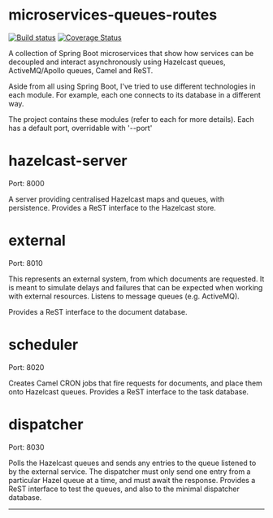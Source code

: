
# microservices-queues-routes

[![Build status](https://travis-ci.org/johnnybionic/microservices-queues-routes.svg?branch=master)](https://travis-ci.org/johnnybionic/microservices-queues-routes)
[![Coverage Status](https://coveralls.io/repos/github/johnnybionic/microservices-queues-routes/badge.svg?branch=master)](https://coveralls.io/github/johnnybionic/microservices-queues-routes?branch=master)

A collection of Spring Boot microservices that show how services can be decoupled and interact 
asynchronously using Hazelcast queues, ActiveMQ/Apollo queues, Camel and ReST.

Aside from all using Spring Boot, I've tried to use different technologies in each module. For example, each one
connects to its database in a different way.   

The project contains these modules (refer to each for more details). Each has a default port, overridable with '--port'

# hazelcast-server

Port: 8000

A server providing centralised Hazelcast maps and queues, with persistence.
Provides a ReST interface to the Hazelcast store. 

# external

Port: 8010

This represents an external system, from which documents are requested. It is meant to simulate
delays and failures that can be expected when working with external resources. Listens to message queues 
(e.g. ActiveMQ).
   
Provides a ReST interface to the document database.

# scheduler 

Port: 8020

Creates Camel CRON jobs that fire requests for documents, and place them onto Hazelcast queues.
Provides a ReST interface to the task database.

# dispatcher

Port: 8030

Polls the Hazelcast queues and sends any entries to the queue listened to by the external service.
The dispatcher must only send one entry from a particular Hazel queue at a time, and must await
the response. 
Provides a ReST interface to test the queues, and also to the minimal dispatcher database. 

---
 